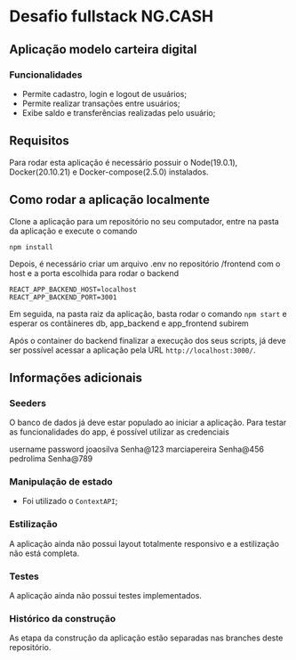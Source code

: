 
# Desafio fullstack NG.CASH

## Aplicação modelo carteira digital

### Funcionalidades

* Permite cadastro, login e logout de usuários;
* Permite realizar transações entre usuários;
* Exibe saldo e transferências realizadas pelo usuário;

## Requisitos

Para rodar esta aplicação é necessário possuir o Node(19.0.1), Docker(20.10.21) e Docker-compose(2.5.0) instalados.

## Como rodar a aplicação localmente

Clone a aplicação para um repositório no seu computador, entre na pasta da aplicação e execute o comando

```
npm install
```

Depois, é necessário criar um arquivo .env no repositório /frontend com o host e a porta escolhida para rodar o backend

```
REACT_APP_BACKEND_HOST=localhost
REACT_APP_BACKEND_PORT=3001
```

Em seguida, na pasta raiz da aplicação, basta rodar o comando `npm start` e esperar os contâineres db, app_backend e app_frontend subirem

Após o container do backend finalizar a execução dos seus scripts, já deve ser possível acessar a aplicação pela URL `http://localhost:3000/`.

## Informações adicionais

### Seeders
O banco de dados já deve estar populado ao iniciar a aplicação. Para testar as funcionalidades do app, é possível utilizar as credenciais

username          password
joaosilva         Senha@123
marciapereira     Senha@456
pedrolima         Senha@789

### Manipulação de estado

  * Foi utilizado o `ContextAPI`;

### Estilização

 A aplicação ainda não possui layout totalmente responsivo e a estilização não está completa.
 
### Testes

 A aplicação ainda não possui testes implementados.
  
### Histórico da construção

 As etapa da construção da aplicação estão separadas nas branches deste repositório.
